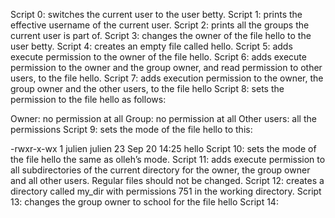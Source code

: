 Script 0:  switches the current user to the user betty.
Script 1: prints the effective username of the current user.
Script 2: prints all the groups the current user is part of.
Script 3: changes the owner of the file hello to the user betty.
Script 4: creates an empty file called hello.
Script 5: adds execute permission to the owner of the file hello.
Script 6: adds execute permission to the owner and the group owner, and read permission to other users, to the file hello.
Script 7: adds execution permission to the owner, the group owner and the other users, to the file hello
Script 8: sets the permission to the file hello as follows:

Owner: no permission at all
Group: no permission at all
Other users: all the permissions
Script 9: sets the mode of the file hello to this:

-rwxr-x-wx 1 julien julien 23 Sep 20 14:25 hello
Script 10: sets the mode of the file hello the same as olleh’s mode.
Script 11: adds execute permission to all subdirectories of the current directory for the owner, the group owner and all other users. Regular files should not be changed.
Script 12: creates a directory called my_dir with permissions 751 in the working directory.
Script 13: changes the group owner to school for the file hello
Script 14: 

